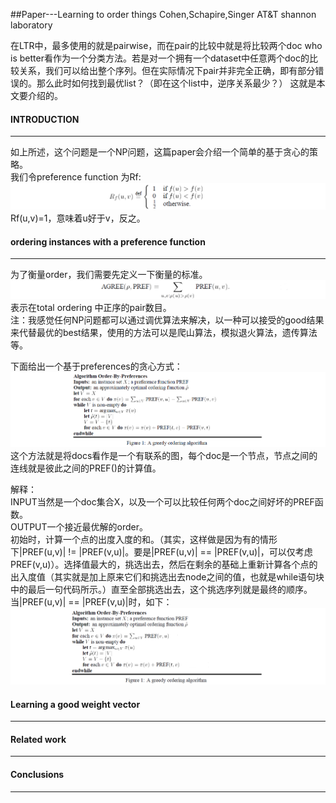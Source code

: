 ##Paper---Learning to order things
Cohen,Schapire,Singer  AT&T shannon laboratory<br>

在LTR中，最多使用的就是pairwise，而在pair的比较中就是将比较两个doc who is better看作为一个分类方法。若是对一个拥有一个dataset中任意两个doc的比较关系，我们可以给出整个序列。但在实际情况下pair并非完全正确，即有部分错误的。那么此时如何找到最优list？（即在这个list中，逆序关系最少？）
这就是本文要介绍的。

#### INTRODUCTION
------------
如上所述，这个问题是一个NP问题，这篇paper会介绍一个简单的基于贪心的策略。<br>
我们令preference function 为Rf:<br>
![1](/images/paper/paper_ltot_1.png)<br>
Rf(u,v)=1，意味着u好于v，反之。<br>


#### ordering instances with a preference function
------------
为了衡量order，我们需要先定义一下衡量的标准。<br>
![2](/images/paper/paper_ltot_2.png)<br>
表示在total ordering 中正序的pair数目。<br>
注：我感觉任何NP问题都可以通过调优算法来解决，以一种可以接受的good结果来代替最优的best结果，使用的方法可以是爬山算法，模拟退火算法，遗传算法等。<br>

下面给出一个基于preferences的贪心方式：<br>
![3](/images/paper/paper_ltot_3.png)<br>
这个方法就是将docs看作是一个有联系的图，每个doc是一个节点，节点之间的连线就是彼此之间的PREF()的计算值。<br>

解释：<br>
INPUT当然是一个doc集合X，以及一个可以比较任何两个doc之间好坏的PREF函数。<br>
OUTPUT一个接近最优解的order。<br>
初始时，计算一个点的出度入度的和。（其实，这样做是因为有的情形下|PREF(u,v)| != |PREF(v,u)|。要是|PREF(u,v)| == |PREF(v,u)|，可以仅考虑PREF(v,u)）。选择值最大的，挑选出去，然后在剩余的基础上重新计算各个点的出入度值（其实就是加上原来它们和挑选出去node之间的值，也就是while语句块中的最后一句代码所示。）直至全部挑选出去，这个挑选序列就是最终的顺序。<br>
当|PREF(u,v)| == |PREF(v,u)|时，如下：<br>
![4](/images/paper/paper_ltot_4.png)<br>



#### Learning a good weight vector 
------------


#### Related work
------------

#### Conclusions
------------



